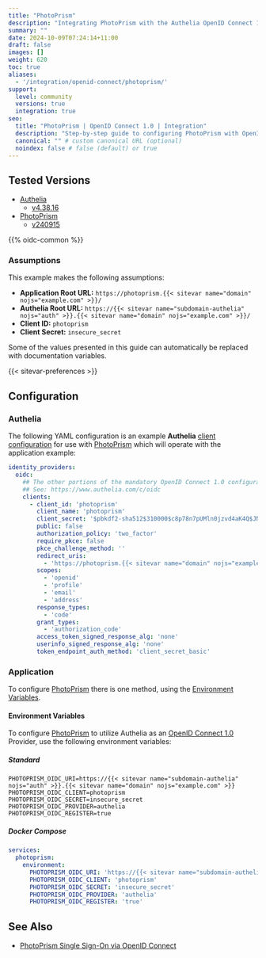 ```yaml
---
title: "PhotoPrism"
description: "Integrating PhotoPrism with the Authelia OpenID Connect 1.0 Provider."
summary: ""
date: 2024-10-09T07:24:14+11:00
draft: false
images: []
weight: 620
toc: true
aliases:
  - '/integration/openid-connect/photoprism/'
support:
  level: community
  versions: true
  integration: true
seo:
  title: "PhotoPrism | OpenID Connect 1.0 | Integration"
  description: "Step-by-step guide to configuring PhotoPrism with OpenID Connect 1.0 for secure SSO. Enhance your login flow using Authelia’s modern identity management."
  canonical: "" # custom canonical URL (optional)
  noindex: false # false (default) or true
---
```


## Tested Versions

- [Authelia]
  - [v4.38.16](https://github.com/authelia/authelia/releases/tag/v4.38.16)
- [PhotoPrism]
  - [v240915](https://github.com/photoprism/photoprism/releases/tag/240915-e1280b2fb)

{{% oidc-common %}}

### Assumptions

This example makes the following assumptions:

- __Application Root URL:__ `https://photoprism.{{< sitevar name="domain" nojs="example.com" >}}/`
- __Authelia Root URL:__ `https://{{< sitevar name="subdomain-authelia" nojs="auth" >}}.{{< sitevar name="domain" nojs="example.com" >}}/`
- __Client ID:__ `photoprism`
- __Client Secret:__ `insecure_secret`

Some of the values presented in this guide can automatically be replaced with documentation variables.

{{< sitevar-preferences >}}

## Configuration

### Authelia

The following YAML configuration is an example __Authelia__ [client configuration] for use with [PhotoPrism] which will
operate with the application example:

```yaml {title="configuration.yml"}
identity_providers:
  oidc:
    ## The other portions of the mandatory OpenID Connect 1.0 configuration go here.
    ## See: https://www.authelia.com/c/oidc
    clients:
      - client_id: 'photoprism'
        client_name: 'photoprism'
        client_secret: '$pbkdf2-sha512$310000$c8p78n7pUMln0jzvd4aK4Q$JNRBzwAo0ek5qKn50cFzzvE9RXV88h1wJn5KGiHrD0YKtZaR/nCb2CJPOsKaPK0hjf.9yHxzQGZziziccp6Yng'  # The digest of 'insecure_secret'.
        public: false
        authorization_policy: 'two_factor'
        require_pkce: false
        pkce_challenge_method: ''
        redirect_uris:
          - 'https://photoprism.{{< sitevar name="domain" nojs="example.com" >}}/api/v1/oidc/redirect'
        scopes:
          - 'openid'
          - 'profile'
          - 'email'
          - 'address'
        response_types:
          - 'code'
        grant_types:
          - 'authorization_code'
        access_token_signed_response_alg: 'none'
        userinfo_signed_response_alg: 'none'
        token_endpoint_auth_method: 'client_secret_basic'
```

### Application

To configure [PhotoPrism] there is one method, using the [Environment Variables](#environment-variables).

#### Environment Variables

To configure [PhotoPrism] to utilize Authelia as an [OpenID Connect 1.0] Provider, use the following environment variables:

##### Standard

```shell {title=".env"}
PHOTOPRISM_OIDC_URI=https://{{< sitevar name="subdomain-authelia" nojs="auth" >}}.{{< sitevar name="domain" nojs="example.com" >}}
PHOTOPRISM_OIDC_CLIENT=photoprism
PHOTOPRISM_OIDC_SECRET=insecure_secret
PHOTOPRISM_OIDC_PROVIDER=authelia
PHOTOPRISM_OIDC_REGISTER=true
```

##### Docker Compose

```yaml {title="compose.yml"}
services:
  photoprism:
    environment:
      PHOTOPRISM_OIDC_URI: 'https://{{< sitevar name="subdomain-authelia" nojs="auth" >}}.{{< sitevar name="domain" nojs="example.com" >}}'
      PHOTOPRISM_OIDC_CLIENT: 'photoprism'
      PHOTOPRISM_OIDC_SECRET: 'insecure_secret'
      PHOTOPRISM_OIDC_PROVIDER: 'authelia'
      PHOTOPRISM_OIDC_REGISTER: 'true'
```

## See Also

- [PhotoPrism Single Sign-On via OpenID Connect](https://docs.photoprism.app/getting-started/advanced/openid-connect/)

[PhotoPrism]: https://photoprism.app/
[Authelia]: https://www.authelia.com
[OpenID Connect 1.0]: ../../introduction.md
[client configuration]: ../../../../configuration/identity-providers/openid-connect/clients.md
